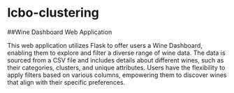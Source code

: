 # lcbo-clustering
##Wine Dashboard Web Application 

This web application utilizes Flask to offer users a Wine Dashboard, enabling them to explore and filter a diverse range of wine data. The data is sourced from a CSV file and includes details about different wines, such as their categories, clusters, and unique attributes. Users have the flexibility to apply filters based on various columns, empowering them to discover wines that align with their specific preferences.